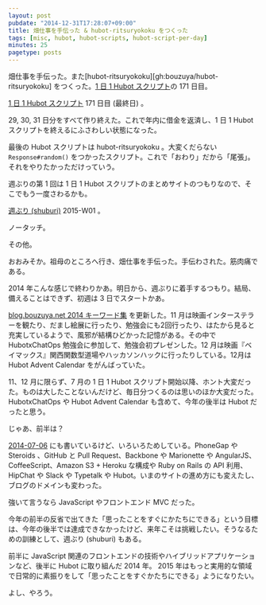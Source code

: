 ```yaml
---
layout: post
pubdate: "2014-12-31T17:28:07+09:00"
title: 畑仕事を手伝った & hubot-ritsuryokoku をつくった
tags: [misc, hubot, hubot-scripts, hubot-script-per-day]
minutes: 25
pagetype: posts
---
```

畑仕事を手伝った。また[hubot-ritsuryokoku][gh:bouzuya/hubot-ritsuryokoku] をつくった。[1 日 1 Hubot スクリプト][hubot-script-per-day]の 171 日目。

[1 日 1 Hubot スクリプト][hubot-script-per-day] 171 日目 (最終日) 。

29, 30, 31 日分をすべて作り終えた。これで年内に借金を返済し、1 日 1 Hubot スクリプトを終えるにふさわしい状態になった。

最後の Hubot スクリプトは hubot-ritsuryokoku 。大変くだらない `Response#random()` をつかったスクリプト。これで「おわり」だから「尾張」。それをやりたかっただけっていう。

週ぶりの第 1 回は 1 日 1 Hubot スクリプトのまとめサイトのつもりなので、そこでもう一度さわるかも。

[週ぶり (shuburi)][shuburi] 2015-W01 。

ノータッチ。

その他。

おおみそか。祖母のところへ行き、畑仕事を手伝った。手伝わされた。筋肉痛である。

2014 年こんな感じで終わりかあ。明日から、週ぶりに着手するつもり。結局、備えることはできず、初週は 3 日でスタートかあ。

[blog.bouzuya.net 2014 キーワード集](https://gist.github.com/bouzuya/c6a5dee52f169d853a59) を更新した。11 月は映画インターステラーを観たり、だまし絵展に行ったり、勉強会にも2回行ったり、はたから見ると充実しているようで、風邪が結構ひどかった記憶がある。その中で HubotxChatOps 勉強会に参加して、勉強会初プレゼンした。12 月は映画『ベイマックス』関西関数型道場やハッカソンハックに行ったりしている。12月は Hubot Advent Calendar をがんばっていた。

11、12 月に限らず、7 月の 1 日 1 Hubot スクリプト開始以降、ホント大変だった。ものは大したことないんだけど、毎日分つくるのは思いのほか大変だった。 HubotxChatOps や Hubot Advent Calendar も含めて、今年の後半は Hubot だったと思う。

じゃあ、前半は？

[2014-07-06][] にも書いているけど、いろいろためしている。PhoneGap や Steroids 、GitHub と Pull Request、Backbone や Marionette や AngularJS、CoffeeScript、Amazon S3 + Heroku な構成や Ruby on Rails の API 利用、HipChat や Slack や Typetalk や Hubot。いまのサイトの進め方にも変えたし、ブログのドメインも変わった。

強いて言うなら JavaScript やフロントエンド MVC だった。

今年の前半の反省で出てきた「思ったことをすぐにかたちにできる」という目標は、今年の後半では達成できなかったけど、来年こそは挑戦したい。そうなるための訓練として、週ぶり (shuburi) もある。

前半に JavaScript 関連のフロントエンドの技術やハイブリッドアプリケーションなど、後半に Hubot に取り組んだ 2014 年。 2015 年はもっと実用的な領域で日常的に素振りをして「思ったことをすぐかたちにできる」ようになりたい。

よし、やろう。

[2014-07-06]: http://blog.bouzuya.net/2014/07/06/
[hubot-script-per-day]: http://blog.bouzuya.net/posts?tags=hubot-script-per-day
[shuburi]: http://shuburi.org
[gh:bouzuya/hubot-google-spreadsheet]: https://github.com/bouzuya/hubot-google-spreadsheet
